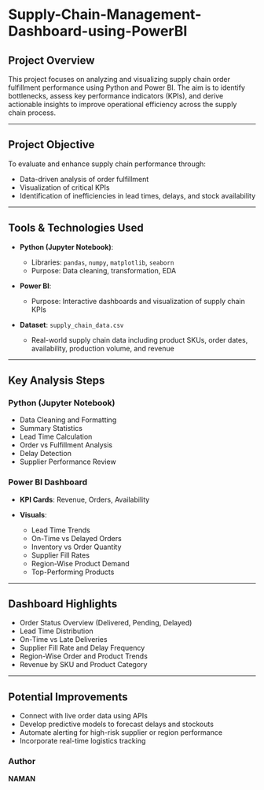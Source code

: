 # Supply-Chain-Management-Dashboard-using-PowerBI

##  Project Overview

This project focuses on analyzing and visualizing supply chain order fulfillment performance using Python and Power BI. The aim is to identify bottlenecks, assess key performance indicators (KPIs), and derive actionable insights to improve operational efficiency across the supply chain process.

---

##  Project Objective

To evaluate and enhance supply chain performance through:

* Data-driven analysis of order fulfillment
* Visualization of critical KPIs
* Identification of inefficiencies in lead times, delays, and stock availability

---

##  Tools & Technologies Used

* **Python (Jupyter Notebook)**:

  * Libraries: `pandas`, `numpy`, `matplotlib`, `seaborn`
  * Purpose: Data cleaning, transformation, EDA

* **Power BI**:

  * Purpose: Interactive dashboards and visualization of supply chain KPIs

* **Dataset**: `supply_chain_data.csv`

  * Real-world supply chain data including product SKUs, order dates, availability, production volume, and revenue

---

##  Key Analysis Steps

###  Python (Jupyter Notebook)

* Data Cleaning and Formatting
* Summary Statistics
* Lead Time Calculation
* Order vs Fulfillment Analysis
* Delay Detection
* Supplier Performance Review

###  Power BI Dashboard

* **KPI Cards**: Revenue, Orders, Availability
* **Visuals**:

  * Lead Time Trends
  * On-Time vs Delayed Orders
  * Inventory vs Order Quantity
  * Supplier Fill Rates
  * Region-Wise Product Demand
  * Top-Performing Products

---

##  Dashboard Highlights

*  Order Status Overview (Delivered, Pending, Delayed)
*  Lead Time Distribution
*  On-Time vs Late Deliveries
*  Supplier Fill Rate and Delay Frequency
*  Region-Wise Order and Product Trends
*  Revenue by SKU and Product Category

---
##  Potential Improvements

* Connect with live order data using APIs
* Develop predictive models to forecast delays and stockouts
* Automate alerting for high-risk supplier or region performance
* Incorporate real-time logistics tracking


###  Author

**NAMAN**

